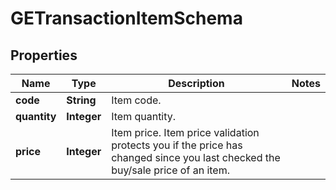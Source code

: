 

# GETransactionItemSchema


## Properties

| Name | Type | Description | Notes |
|------------ | ------------- | ------------- | -------------|
|**code** | **String** | Item code. |  |
|**quantity** | **Integer** | Item quantity. |  |
|**price** | **Integer** | Item price. Item price validation protects you if the price has changed since you last checked the buy/sale price of an item. |  |



